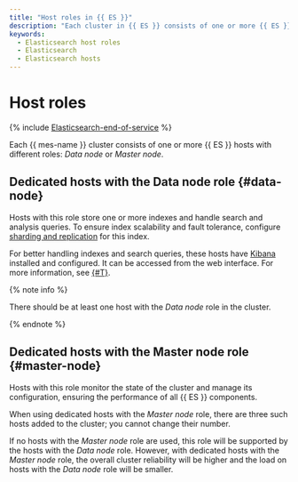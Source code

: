 ```yaml
---
title: "Host roles in {{ ES }}"
description: "Each cluster in {{ ES }} consists of one or more {{ ES }} hosts with different roles: Data node or Master node."
keywords:
  - Elasticsearch host roles
  - Elasticsearch
  - Elasticsearch hosts
---
```


# Host roles

{% include [Elasticsearch-end-of-service](../../_includes/mdb/mes/note-end-of-service.md) %}

Each {{ mes-name }} cluster consists of one or more {{ ES }} hosts with different roles: _Data node_ or _Master node_.

## Dedicated hosts with the Data node role {#data-node}

Hosts with this role store one or more indexes and handle search and analysis queries. To ensure index scalability and fault tolerance, configure [sharding and replication](scalability-and-resilience.md) for this index.

For better handling indexes and search queries, these hosts have [Kibana](https://www.elastic.co/kibana/features) installed and configured. It can be accessed from the web interface. For more information, see [{#T}](../operations/cluster-connect.md).

{% note info %}

There should be at least one host with the _Data node_ role in the cluster.

{% endnote %}

## Dedicated hosts with the Master node role {#master-node}

Hosts with this role monitor the state of the cluster and manage its configuration, ensuring the performance of all {{ ES }} components.

When using dedicated hosts with the _Master node_ role, there are three such hosts added to the cluster; you cannot change their number.

If no hosts with the _Master node_ role are used, this role will be supported by the hosts with the _Data node_ role. However, with dedicated hosts with the _Master node_ role, the overall cluster reliability will be higher and the load on hosts with the _Data node_ role will be smaller.
